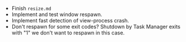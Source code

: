 * Finish `resize.md`
* Implement and test window respawn.
* Implement fast detection of view-process crash.
* Don't respawn for some exit codes? Shutdown by Task Manager exits with "1" we don't want
  to respawn in this case.